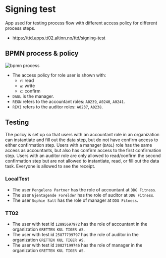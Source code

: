 # Signing test

App used for testing process flow with different access policy for different process steps.

- https://ttd.apps.tt02.altinn.no/ttd/signing-test

## BPMN process & policy

![bpmn process](https://dev.altinn.studio/repos/ttd/signing-test/raw/branch/master/process.png)

- The access policy for role user is shown with:
  - `r`: read
  - `w`: write
  - `c`: confirm
- `DAGL` is the manager.
- `REGN` refers to the accountant roles: `A0239`, `A0240`, `A0241`.
- `REVI` refers to the auditor roles: `A0237`, `A0238`.

## Testing

The policy is set up so that users with an accountant role in an organization can instantiate and fill out the data step, but do not have confirm access to either confirmation step. Users with a manager (`DAGL`) role has the same access as accountants, but also has confirm access to the first confirmation step. Users with an auditor role are only allowed to read/confirm the second confirmation step but are not allowed to instantiate, read, or fill out the data task. Everyone is allowed to see the receipt.

### LocalTest

- The user `Pengelens Partner` has the role of accountant at `DDG Fitness`.
- The user `Gjentagende Forelder` has the role of auditor at `DDG Fitness`.
- The user `Sophie Salt` has the role of manager at `DDG Fitness`.

### TT02

- The user with test id `12895697972` has the role of accountant in the organization `GRETTEN KUL TIGER AS`.
- The user with test id `25877799797` has the role of auditor in the organization `GRETTEN KUL TIGER AS`.
- The user with test id `20827199746` has the role of manager in the organization `GRETTEN KUL TIGER AS`.
